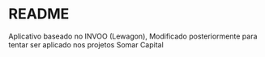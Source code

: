 # README

Aplicativo baseado no INVOO (Lewagon), Modificado posteriormente para tentar ser aplicado nos projetos Somar Capital

